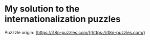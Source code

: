 # My solution to the internationalization puzzles

Puzzzle origin: [https://i18n-puzzles.com/](https://i18n-puzzles.com/)

